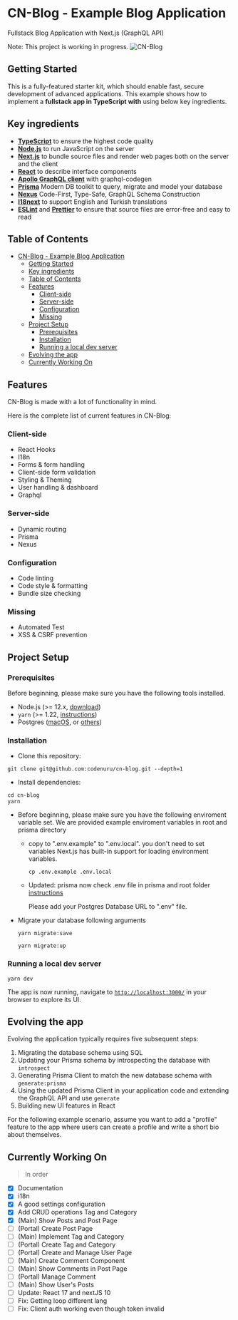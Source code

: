 # CN-Blog - Example Blog Application

Fullstack Blog Application with Next.js (GraphQL API)

Note: This project is working in progress.
![CN-Blog](https://i.ibb.co/Z6cfgcC/scrnli-11-9-2020-12-48-37-AM.png)

## Getting Started

This is a fully-featured starter kit, which should enable fast, secure development of advanced applications.
This example shows how to implement a **fullstack app in TypeScript with** using below key ingredients.

## Key ingredients

- **[TypeScript](https://www.typescriptlang.org/)** to ensure the highest code quality
- **[Node.js](https://nodejs.org/)** to run JavaScript on the server
- **[Next.js](https://github.com/zeit/next.js)** to bundle source files and render web pages both on the server and the client
- **[React](https://reactjs.org/)** to describe interface components
- **[Apollo GraphQL client](https://github.com/apollographql/apollo-client)** with graphql-codegen
- **[Prisma](https://github.com/prisma/prisma)** Modern DB toolkit to query, migrate and model your database
- **[Nexus](https://github.com/graphql-nexus/schema)** Code-First, Type-Safe, GraphQL Schema Construction
- **[I18next](https://github.com/i18next/i18next)** to support English and Turkish translations
- **[ESLint](https://eslint.org/)** and **[Prettier](https://prettier.io/)** to ensure that source files are error-free and easy to read

## Table of Contents

- [CN-Blog - Example Blog Application](#cn-blog---example-blog-application)
  - [Getting Started](#getting-started)
  - [Key ingredients](#key-ingredients)
  - [Table of Contents](#table-of-contents)
  - [Features](#features)
    - [Client-side](#client-side)
    - [Server-side](#server-side)
    - [Configuration](#configuration)
    - [Missing](#missing)
  - [Project Setup](#project-setup)
    - [Prerequisites](#prerequisites)
    - [Installation](#installation)
    - [Running a local dev server](#running-a-local-dev-server)
  - [Evolving the app](#evolving-the-app)
  - [Currently Working On](#currently-working-on)

## Features

CN-Blog is made with a lot of functionality in mind.

Here is the complete list of current features in CN-Blog:

### Client-side

- React Hooks
- I18n
- Forms & form handling
- Client-side form validation
- Styling & Theming
- User handling & dashboard
- Graphql

### Server-side

- Dynamic routing
- Prisma
- Nexus

### Configuration

- Code linting
- Code style & formatting
- Bundle size checking

### Missing

- Automated Test
- XSS & CSRF prevention

## Project Setup

### Prerequisites

Before beginning, please make sure you have the following tools installed.

- Node.js (>= 12.x, [download](https://nodejs.org/en/download/))
- `yarn` (>= 1.22, [instructions](https://yarnpkg.com/lang/en/docs/install/))
- Postgres ([macOS](https://postgresapp.com/), or [others](https://www.postgresql.org/download/))

### Installation

- Clone this repository:

```shell
git clone git@github.com:codenuru/cn-blog.git --depth=1
```

- Install dependencies:

```shell
cd cn-blog
yarn
```

- Before beginning, please make sure you have the following enviroment variable set.
  We are provided example enviroment variables in root and prisma directory
  - copy to ".env.example" to ".env.local". you don't need to set variables Next.js has built-in support for loading environment variables.

    ```shell
    cp .env.example .env.local
    ```

  - Updated: prisma now check .env file in prisma and root folder [instructions](https://www.prisma.io/docs/reference/tools-and-interfaces/prisma-schema#using-env-files)

    Please add your Postgres Database URL to ".env" file.

- Migrate your database following arguments

    ```shell
    yarn migrate:save
    ```

    ```shell
    yarn migrate:up
    ```

### Running a local dev server

```shell
yarn dev
```

The app is now running, navigate to [`http://localhost:3000/`](http://localhost:3000/) in your browser to explore its UI.

## Evolving the app

Evolving the application typically requires five subsequent steps:

1. Migrating the database schema using SQL
2. Updating your Prisma schema by introspecting the database with `introspect`
3. Generating Prisma Client to match the new database schema with `generate:prisma`
4. Using the updated Prisma Client in your application code and extending the GraphQL API and use `generate`
5. Building new UI features in React

For the following example scenario, assume you want to add a "profile" feature to the app where users can create a profile and write a short bio about themselves.

## Currently Working On

> In order

- [x] Documentation
- [x] i18n
- [x] A good settings configuration
- [x] Add CRUD operations Tag and Category
- [x] (Main) Show Posts and Post Page
- [ ] (Portal) Create Post Page
- [ ] (Main) Implement Tag and Category
- [ ] (Portal) Create Tag and Category
- [ ] (Portal) Create and Manage User Page
- [ ] (Main) Create Comment Component
- [ ] (Main) Show Comments in Post Page
- [ ] (Portal) Manage Comment
- [ ] (Main) Show User's Posts
- [ ] Update: React 17 and nextJS 10
- [ ] Fix: Getting loop different lang
- [ ] Fix: Client auth working even though token invalid
